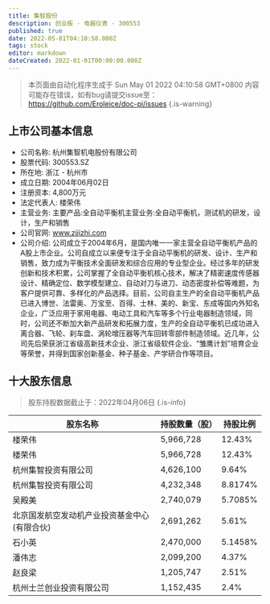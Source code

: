 ```yaml
---
title: 集智股份
description: 创业板 - 电器仪表 - 300553
published: true
date: 2022-05-01T04:10:58.000Z
tags: stock
editor: markdown
dateCreated: 2022-01-01T00:00:00.000Z
---
```


> 本页面由自动化程序生成于 Sun May 01 2022 04:10:58 GMT+0800
> 内容可能存在错误，如有bug请提交issue至：https://github.com/Eroleice/doc-pi/issues
{.is-warning}

## 上市公司基本信息
- 公司名称: 杭州集智机电股份有限公司
- 股票代码: 300553.SZ
- 所在地: 浙江 - 杭州市
- 成立日期: 2004年06月02日
- 注册资本: 4,800万元
- 法定代表人: 楼荣伟
- 主营业务: 主要产品:全自动平衡机主营业务:全自动平衡机，测试机的研发，设计，生产和销售
- 公司官网: www.zjjizhi.com
- 公司介绍: 公司成立于2004年6月，是国内唯一一家主营全自动平衡机产品的A股上市企业。公司自成立以来便专注于全自动平衡机的研发、设计、生产和销售，致力成为平衡技术全面研发和综合应用的专业型企业。经过多年的研发创新和技术积累，公司掌握了全自动平衡机核心技术，解决了精密速度传感器设计、精确定位、数学模型建立、自动对刀与进刀、动态密度补偿等难题，为客户提供可靠、多样化的产品选择。目前，公司自主生产的全自动平衡机产品已进入博世、法雷奥、万宝至、百得、士林、美的、新宝、东成等国内外知名企业，广泛应用于家用电器、电动工具和汽车等多个行业电器制造领域，同时，公司还不断加大新产品研发和拓展力度，生产的全自动平衡机已成功进入离合器、飞轮、刹车盘、涡轮增压器等汽车回转零部件制造领域。近几年，公司先后荣获浙江省级高新技术企业、浙江省级软件企业、“雏鹰计划”培育企业等荣誉，并得到国家创新基金、种子基金、产学研合作等项目。


## 十大股东信息
> 股东持股数据截止于：2022年04月06日
{.is-info}

| 股东名称 | 持股数量（股） | 持股比例 |
| --- | --- | --- |
| 楼荣伟 | 5,966,728 | 12.43% |
| 楼荣伟 | 5,966,728 | 12.43% |
| 杭州集智投资有限公司 | 4,626,100 | 9.64% |
| 杭州集智投资有限公司 | 4,232,348 | 8.8174% |
| 吴殿美 | 2,740,079 | 5.7085% |
| 北京国发航空发动机产业投资基金中心(有限合伙) | 2,691,262 | 5.61% |
| 石小英 | 2,470,000 | 5.1458% |
| 潘伟志 | 2,099,200 | 4.37% |
| 赵良梁 | 1,205,747 | 2.51% |
| 杭州士兰创业投资有限公司 | 1,152,435 | 2.4% |




